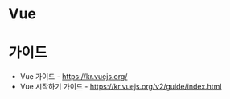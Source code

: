 # Vue

# 가이드

 - Vue 가이드 - https://kr.vuejs.org/
 - Vue 시작하기 가이드 - https://kr.vuejs.org/v2/guide/index.html